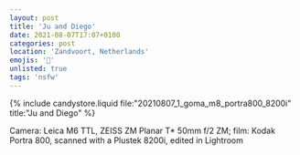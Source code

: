 ```yaml
---
layout: post
title: 'Ju and Diego'
date: 2021-08-07T17:07+0100
categories: post
location: 'Zandvoort, Netherlands'
emojis: '🔞'
unlisted: true
tags: 'nsfw'
---
```


{% include candystore.liquid file:"20210807_1_goma_m8_portra800_8200i" title:"Ju and Diego" %}

Camera: Leica M6 TTL, ZEISS ZM Planar T\* 50mm f/2 ZM; film: Kodak Portra 800, scanned with a Plustek 8200i, edited in Lightroom
